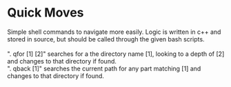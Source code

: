 # Quick Moves
Simple shell commands to navigate more easily. Logic is written in c++ and stored in source, but should be called through the given bash scripts. <br><br>
". qfor [1] [2]" searches for a the directory name [1], looking to a depth of [2] and changes to that directory if found.<br>
". qback [1]" searches the current path for any part matching [1] and changes to that directory if found.<br>
